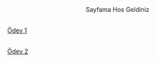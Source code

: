 <html>
<head>
<title>Burak Gulirmak</title>
</head>

<center>Sayfama Hos Geldiniz</center>

<br><a href="https://github.com/BurakGulirmak/BurakGulirmak.github.io/blob/master/CV.html">Ödev 1</a>

<br><a href="">Ödev 2</a>

</html>
